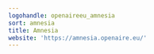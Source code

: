 ```yaml
---
logohandle: openaireeu_amnesia
sort: amnesia
title: Amnesia
website: 'https://amnesia.openaire.eu/'
---
```

